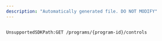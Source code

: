 ```yaml
---
description: "Automatically generated file. DO NOT MODIFY"
---
```


```powershellv2

UnsupportedSDKPath:GET /programs/{program-id}/controls

```
